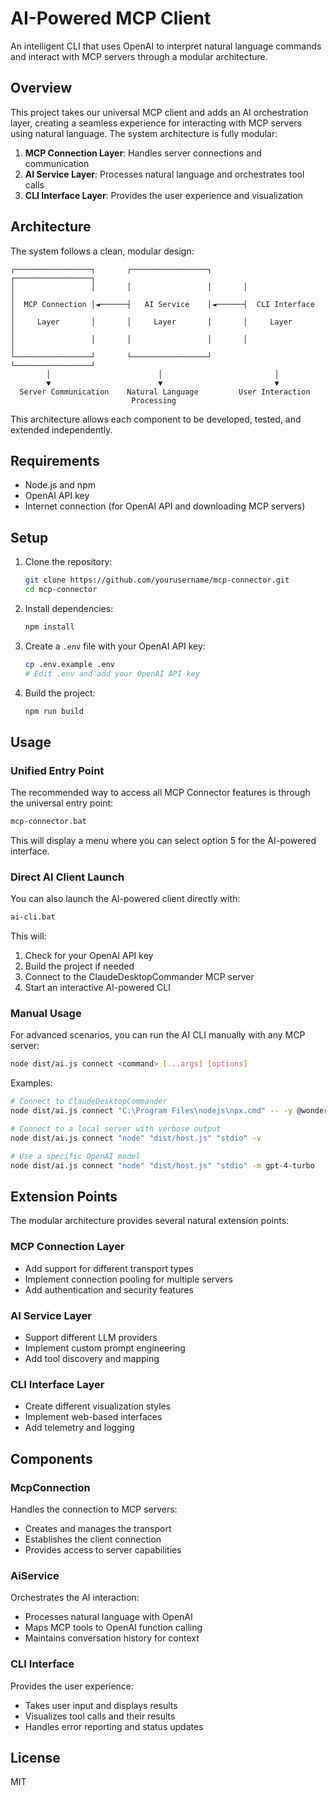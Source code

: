 # AI-Powered MCP Client

An intelligent CLI that uses OpenAI to interpret natural language commands and interact with MCP servers through a modular architecture.

## Overview

This project takes our universal MCP client and adds an AI orchestration layer, creating a seamless experience for interacting with MCP servers using natural language. The system architecture is fully modular:

1. **MCP Connection Layer**: Handles server connections and communication
2. **AI Service Layer**: Processes natural language and orchestrates tool calls
3. **CLI Interface Layer**: Provides the user experience and visualization

## Architecture

The system follows a clean, modular design:

```
┌─────────────────┐       ┌─────────────────┐       ┌─────────────────┐
│                 │       │                 │       │                 │
│  MCP Connection │◄──────┤   AI Service    │◄──────┤  CLI Interface  │
│     Layer       │       │     Layer       │       │     Layer       │
│                 │       │                 │       │                 │
└─────────────────┘       └─────────────────┘       └─────────────────┘
        │                        │                         │
        ▼                        ▼                         ▼
  Server Communication    Natural Language         User Interaction
                           Processing
```

This architecture allows each component to be developed, tested, and extended independently.

## Requirements

- Node.js and npm
- OpenAI API key
- Internet connection (for OpenAI API and downloading MCP servers)

## Setup

1. Clone the repository:
   ```bash
   git clone https://github.com/yourusername/mcp-connector.git
   cd mcp-connector
   ```

2. Install dependencies:
   ```bash
   npm install
   ```

3. Create a `.env` file with your OpenAI API key:
   ```bash
   cp .env.example .env
   # Edit .env and add your OpenAI API key
   ```

4. Build the project:
   ```bash
   npm run build
   ```

## Usage

### Unified Entry Point

The recommended way to access all MCP Connector features is through the universal entry point:

```bash
mcp-connector.bat
```

This will display a menu where you can select option 5 for the AI-powered interface.

### Direct AI Client Launch

You can also launch the AI-powered client directly with:

```bash
ai-cli.bat
```

This will:
1. Check for your OpenAI API key
2. Build the project if needed
3. Connect to the ClaudeDesktopCommander MCP server
4. Start an interactive AI-powered CLI

### Manual Usage

For advanced scenarios, you can run the AI CLI manually with any MCP server:

```bash
node dist/ai.js connect <command> [...args] [options]
```

Examples:
```bash
# Connect to ClaudeDesktopCommander
node dist/ai.js connect "C:\Program Files\nodejs\npx.cmd" -- -y @wonderwhy-er/desktop-commander

# Connect to a local server with verbose output
node dist/ai.js connect "node" "dist/host.js" "stdio" -v

# Use a specific OpenAI model
node dist/ai.js connect "node" "dist/host.js" "stdio" -m gpt-4-turbo
```

## Extension Points

The modular architecture provides several natural extension points:

### MCP Connection Layer
- Add support for different transport types
- Implement connection pooling for multiple servers
- Add authentication and security features

### AI Service Layer
- Support different LLM providers
- Implement custom prompt engineering
- Add tool discovery and mapping

### CLI Interface Layer
- Create different visualization styles
- Implement web-based interfaces
- Add telemetry and logging

## Components

### McpConnection

Handles the connection to MCP servers:
- Creates and manages the transport
- Establishes the client connection
- Provides access to server capabilities

### AiService

Orchestrates the AI interaction:
- Processes natural language with OpenAI
- Maps MCP tools to OpenAI function calling
- Maintains conversation history for context

### CLI Interface

Provides the user experience:
- Takes user input and displays results
- Visualizes tool calls and their results
- Handles error reporting and status updates

## License

MIT
